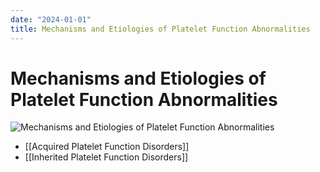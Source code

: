 ```yaml
---
date: "2024-01-01"
title: Mechanisms and Etiologies of Platelet Function Abnormalities
---
```



# Mechanisms and Etiologies of Platelet Function Abnormalities

![Mechanisms and Etiologies of Platelet Function Abnormalities](https://i.imgur.com/BMvJDyu.png)

- [[Acquired Platelet Function Disorders]]
- [[Inherited Platelet Function Disorders]]
